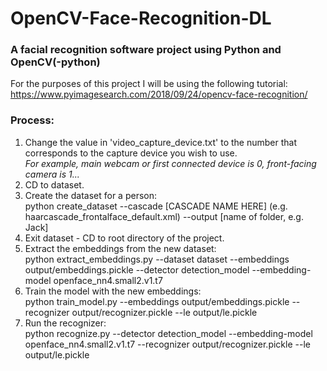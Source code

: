 # OpenCV-Face-Recognition-DL

### A facial recognition software project using Python and OpenCV(-python)

For the purposes of this project I will be using the following tutorial:
https://www.pyimagesearch.com/2018/09/24/opencv-face-recognition/

### Process:
1. Change the value in 'video_capture_device.txt' to the number that corresponds to the capture device you wish to use.<br>
<i>For example, main webcam or first connected device is 0, front-facing camera is 1...</i>
2. CD to dataset.
3. Create the dataset for a person:<br>
    python create_dataset --cascade [CASCADE NAME HERE] (e.g. haarcascade_frontalface_default.xml) --output [name of folder, e.g. Jack]
4. Exit dataset - CD to root directory of the project.
5. Extract the embeddings from the new dataset:<br>
    python extract_embeddings.py --dataset dataset --embeddings output/embeddings.pickle --detector detection_model --embedding-model openface_nn4.small2.v1.t7
6. Train the model with the new embeddings:<br>
    python train_model.py --embeddings output/embeddings.pickle --recognizer output/recognizer.pickle --le output/le.pickle
7. Run the recognizer: <br>
    python recognize.py --detector detection_model --embedding-model openface_nn4.small2.v1.t7 --recognizer output/recognizer.pickle --le output/le.pickle
